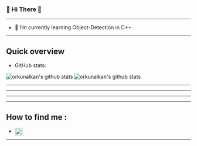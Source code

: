 ### 👋 Hi There 👋

-------------------------------------------------------------------------

- 🌱 I’m currently learning Object-Detection in C++

-------------------------------------------------------------------------

## Quick overview
* GitHub stats:  
<p float="center">
  <img align="left" src="https://github-readme-stats.vercel.app/api/top-langs/?username=orkunalkan&langs_count=5&theme=dark" alt="orkunalkan's github stats" />
  <img align="top" src="https://github-readme-stats.vercel.app/api?username=orkunalkan&theme=dark&show_icons=true&count_private=true" alt="orkunalkan's github stats" />
</p>

*************************************************************************
*************************************************************************
*************************************************************************
-------------------------------------------------------------------------

## How to find me :
- <a href="https://www.linkedin.com/in/orkun-alkan/">
  <img align="left" alt="orkunalkan's LinkedIN" width="22px" src="https://raw.githubusercontent.com/peterthehan/peterthehan/master/assets/linkedin.svg" />
</a>

-------------------------------------------------------------------------

